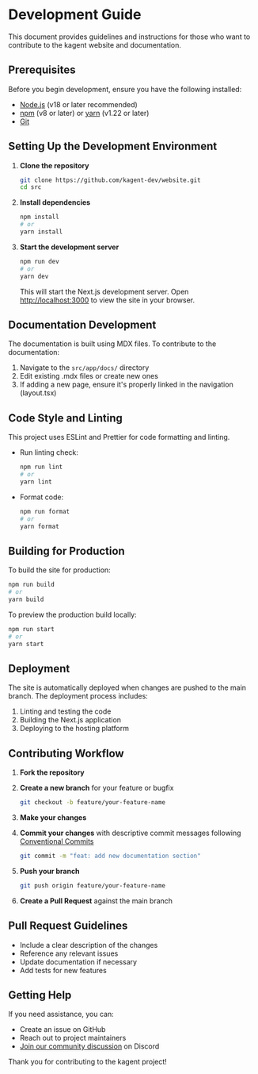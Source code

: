 # Development Guide

This document provides guidelines and instructions for those who want to contribute to the kagent website and documentation.

## Prerequisites

Before you begin development, ensure you have the following installed:

- [Node.js](https://nodejs.org/) (v18 or later recommended)
- [npm](https://www.npmjs.com/) (v8 or later) or [yarn](https://yarnpkg.com/) (v1.22 or later)
- [Git](https://git-scm.com/)

## Setting Up the Development Environment

1. **Clone the repository**

   ```bash
   git clone https://github.com/kagent-dev/website.git
   cd src
   ```

2. **Install dependencies**

   ```bash
   npm install
   # or
   yarn install
   ```

3. **Start the development server**

   ```bash
   npm run dev
   # or
   yarn dev
   ```

   This will start the Next.js development server. Open [http://localhost:3000](http://localhost:3000) to view the site in your browser.


## Documentation Development

The documentation is built using MDX files. To contribute to the documentation:

1. Navigate to the `src/app/docs/` directory
2. Edit existing .mdx files or create new ones
3. If adding a new page, ensure it's properly linked in the navigation (layout.tsx)

## Code Style and Linting

This project uses ESLint and Prettier for code formatting and linting.

- Run linting check:

  ```bash
  npm run lint
  # or
  yarn lint
  ```

- Format code:

  ```bash
  npm run format
  # or
  yarn format
  ```

## Building for Production

To build the site for production:

```bash
npm run build
# or
yarn build
```

To preview the production build locally:

```bash
npm run start
# or
yarn start
```

## Deployment

The site is automatically deployed when changes are pushed to the main branch. The deployment process includes:

1. Linting and testing the code
2. Building the Next.js application
3. Deploying to the hosting platform

## Contributing Workflow

1. **Fork the repository**
2. **Create a new branch** for your feature or bugfix
   ```bash
   git checkout -b feature/your-feature-name
   ```

3. **Make your changes**
4. **Commit your changes** with descriptive commit messages following [Conventional Commits](https://www.conventionalcommits.org/)
   ```bash
   git commit -m "feat: add new documentation section"
   ```
5. **Push your branch**
   ```bash
   git push origin feature/your-feature-name
   ```
6. **Create a Pull Request** against the main branch

## Pull Request Guidelines

- Include a clear description of the changes
- Reference any relevant issues
- Update documentation if necessary
- Add tests for new features

## Getting Help

If you need assistance, you can:

- Create an issue on GitHub
- Reach out to project maintainers
- [Join our community discussion](https://bit.ly/kagentdiscord) on Discord

Thank you for contributing to the kagent project!